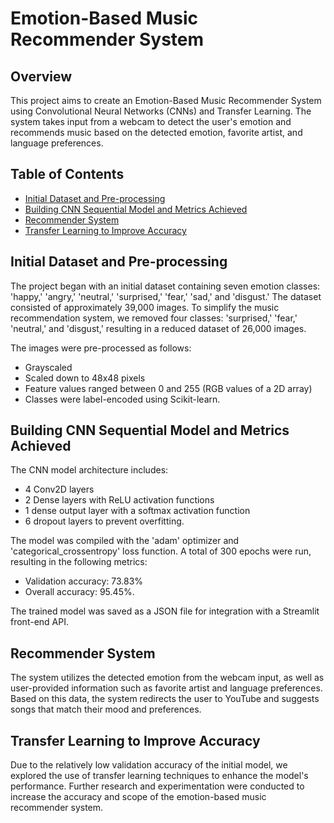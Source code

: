 # Emotion-Based Music Recommender System

## Overview

This project aims to create an Emotion-Based Music Recommender System using Convolutional Neural Networks (CNNs) and Transfer Learning. The system takes input from a webcam to detect the user's emotion and recommends music based on the detected emotion, favorite artist, and language preferences.

## Table of Contents

- [Initial Dataset and Pre-processing](#initial-dataset-and-pre-processing)
- [Building CNN Sequential Model and Metrics Achieved](#building-cnn-sequential-model-and-metrics-achieved)
- [Recommender System](#recommender-system)
- [Transfer Learning to Improve Accuracy](#transfer-learning-to-improve-accuracy)

## Initial Dataset and Pre-processing

The project began with an initial dataset containing seven emotion classes: 'happy,' 'angry,' 'neutral,' 'surprised,' 'fear,' 'sad,' and 'disgust.' The dataset consisted of approximately 39,000 images. To simplify the music recommendation system, we removed four classes: 'surprised,' 'fear,' 'neutral,' and 'disgust,' resulting in a reduced dataset of 26,000 images.

The images were pre-processed as follows:
- Grayscaled
- Scaled down to 48x48 pixels
- Feature values ranged between 0 and 255 (RGB values of a 2D array)
- Classes were label-encoded using Scikit-learn.

## Building CNN Sequential Model and Metrics Achieved

The CNN model architecture includes:
- 4 Conv2D layers
- 2 Dense layers with ReLU activation functions
- 1 dense output layer with a softmax activation function
- 6 dropout layers to prevent overfitting.

The model was compiled with the 'adam' optimizer and 'categorical_crossentropy' loss function. A total of 300 epochs were run, resulting in the following metrics:
- Validation accuracy: 73.83%
- Overall accuracy: 95.45%.

The trained model was saved as a JSON file for integration with a Streamlit front-end API.

## Recommender System

The system utilizes the detected emotion from the webcam input, as well as user-provided information such as favorite artist and language preferences. Based on this data, the system redirects the user to YouTube and suggests songs that match their mood and preferences.

## Transfer Learning to Improve Accuracy

Due to the relatively low validation accuracy of the initial model, we explored the use of transfer learning techniques to enhance the model's performance. Further research and experimentation were conducted to increase the accuracy and scope of the emotion-based music recommender system.


